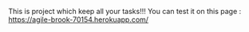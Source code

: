 This is project which keep all your tasks!!!
You can test it on this page : https://agile-brook-70154.herokuapp.com/